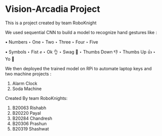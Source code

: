 # Vision-Arcadia Project
This is a project created by team RoboKnight

We used sequential CNN to build a model to recognize hand gestures like :

• Numbers
  ‣ One
  ‣ Two
  ‣ Three
  ‣ Four
  ‣ Five
  
• Symbols
  ‣ Fist ✊
  ‣ Ok 👌
  ‣ Swag 🤘
  ‣ Thumbs Down 👎
  ‣ Thumbs Up 👍
  ‣ Yo 🤟

We then deployed the trained model on RPi to automate laptop keys and two machine projects :
  1) Alarm Clock
  2) Soda Machine


Created By team RoboKnights: 
1. B20063 Rishabh 
2. B20220 Payal 
3. B20284 Chandresh 
4. B20306 Prashun 
5. B20319 Shashwat
